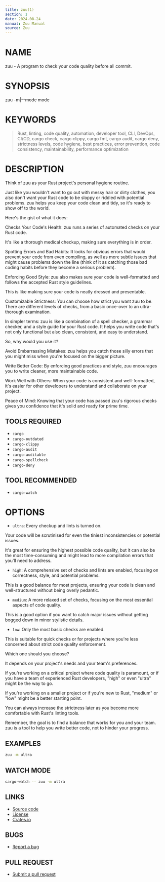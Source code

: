 ```yaml
---
title: zuu(1)
section: 1
date: 2024-08-24
manual: Zuu Manual
source: Zuu
---
```


# NAME

zuu - A program to check your code quality before all commit.

# SYNOPSIS

zuu -m|--mode mode

# KEYWORDS

> Rust, linting, code quality, automation, developer tool, CLI, DevOps, CI/CD, cargo check, cargo clippy, cargo fmt,
> cargo audit, cargo deny, strictness levels, code hygiene, best practices, error prevention, code consistency,
> maintainability, performance optimization

# DESCRIPTION

Think of zuu as your Rust project's personal hygiene routine.

Just like you wouldn't want to go out with messy hair or dirty clothes, you also don't want your Rust code to be sloppy
or riddled with potential problems. zuu helps you keep your code clean and tidy, so it's ready to show off to the world.

Here's the gist of what it does:

Checks Your Code's Health: zuu runs a series of automated checks on your Rust code.

It's like a thorough medical checkup, making sure everything is in order.

Spotting Errors and Bad Habits: It looks for obvious errors that would prevent your code from even compiling, as well as
more subtle issues that might cause problems down the line (think of it as catching those bad coding habits before they
become a serious problem).

Enforcing Good Style: zuu also makes sure your code is well-formatted and follows the accepted Rust style guidelines.

This is like making sure your code is neatly dressed and presentable.

Customizable Strictness: You can choose how strict you want zuu to be. There are different levels of checks, from a
basic once-over to an ultra-thorough examination.

In simpler terms: zuu is like a combination of a spell checker, a grammar checker, and a style guide for your Rust code.
It helps you write code that's not only functional but also clean, consistent, and easy to understand.

So, why would you use it?

Avoid Embarrassing Mistakes: zuu helps you catch those silly errors that you might miss when you're focused on the
bigger picture.

Write Better Code: By enforcing good practices and style, zuu encourages you to write cleaner, more maintainable code.

Work Well with Others: When your code is consistent and well-formatted, it's easier for other developers to understand
and collaborate on your project.

Peace of Mind: Knowing that your code has passed zuu's rigorous checks gives you confidence that it's solid and ready
for prime time.

## TOOLS REQUIRED

- `cargo`
- `cargo-outdated`
- `cargo-clippy`
- `cargo-audit`
- `cargo-auditable`
- `cargo-spellcheck`
- `cargo-deny`

## TOOL RECOMMENDED

- `cargo-watch`

# OPTIONS

- `ultra`: Every checkup and lints is turned on.

Your code will be scrutinised for even the tiniest inconsistencies or potential issues.

It's great for ensuring the highest possible code quality, but it can also be the most time-consuming and might lead to
more compilation errors that you'll need to address.

- `high`: A comprehensive set of checks and lints are enabled, focusing on correctness, style, and potential problems.

This is a good balance for most projects, ensuring your code is clean and well-structured without being overly pedantic.

- `medium`: A more relaxed set of checks, focusing on the most essential aspects of code quality.

This is a good option if you want to catch major issues without getting bogged down in minor stylistic details.

- `low`: Only the most basic checks are enabled.

This is suitable for quick checks or for projects where you're less concerned about strict code quality enforcement.

Which one should you choose?

It depends on your project's needs and your team's preferences.

If you're working on a critical project where code quality is paramount, or if you have a team of experienced Rust
developers, "high" or even "ultra" might be the way to go.

If you're working on a smaller project or if you're new to Rust, "medium" or "low" might be a better starting point.

You can always increase the strictness later as you become more comfortable with Rust's linting tools.

Remember, the goal is to find a balance that works for you and your team. zuu is a tool to help you write better code,
not to hinder your progress.

## EXAMPLES

```bash
zuu -m ultra
```

## WATCH MODE

```bash
cargo-watch -- zuu -m ultra
```

## LINKS

- [Source code](https://github.com/otechdo/zuu)
- [License](https://raw.githubusercontent.com/otechdo/zuu/main/LICENSE)
- [Crates.io](https://crates.io/crates/zuu)

## BUGS

- [Report a bug](https://github.com/otechdo/zuu/issues)

## PULL REQUEST

- [Submit a pull request](https://github.com/otechdo/zuu/pulls)

